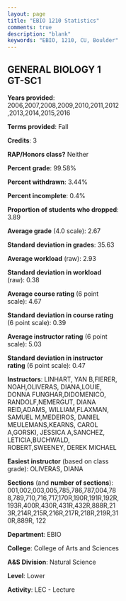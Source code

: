 ```yaml
---
layout: page
title: "EBIO 1210 Statistics"
comments: true
description: "blank"
keywords: "EBIO, 1210, CU, Boulder"
--- 
```

<head>
<script src="https://ajax.googleapis.com/ajax/libs/jquery/2.1.3/jquery.min.js"></script>
<script src="https://dl.dropboxusercontent.com/s/pc42nxpaw1ea4o9/highcharts.js?dl=0"></script>
<!-- <script src="../assets/js/highcharts.js"></script> -->
<style type="text/css">@font-face {
	font-family: "Bebas Neue";
	src: url(https://www.filehosting.org/file/details/544349/BebasNeue%20Regular.otf) format("opentype");
	}
	h1.Bebas { 
		font-family: "Bebas Neue", Verdana, Tahoma;
	}
</style>
</head>
<body>
	<div id="container" style="float: right; width: 45%; height: 88%; margin-left: 2.5%; margin-right: 2.5%;"></div>
	<script language="JavaScript">
		$(document).ready(function() {
		var chart = {type: 'column'};
		var title = {text: 'Grade Distribution'};
		var xAxis = {categories: ['A','B','C','D','F'],crosshair: true};
		var yAxis = {min: 0,title: {text: 'Percentage'}};
		var tooltip = {headerFormat: '<center><b><span style="font-size:20px">{point.key}</span></b></center>',
		               pointFormat: '<td style="padding:0"><b>{point.y:.1f}%</b></td>',
		               footerFormat: '</table>',shared: true,useHTML: true};
		var plotOptions = {column: {pointPadding: 0.0,borderWidth: 0}};  
		var credits = {enabled: false};var series= [{name: 'Percent',data: [21.92,35.85,28.56,9.06,4.61,]}];
		var json = {};
		json.chart = chart;
		json.title = title;
		json.tooltip = tooltip;
		json.xAxis = xAxis;
		json.yAxis = yAxis;  
		json.series = series;
		json.plotOptions = plotOptions;  
		json.credits = credits;
		$('#container').highcharts(json);
	});
	</script>
</body>
			   
## GENERAL BIOLOGY 1 GT-SC1

**Years provided**: 2006,2007,2008,2009,2010,2011,2012,2013,2014,2015,2016

**Terms provided**: Fall

**Credits**: 3

**RAP/Honors class?** Neither

**Percent grade**: 99.58%

**Percent withdrawn**: 3.44%

**Percent incomplete**: 0.4%

**Proportion of students who dropped**: 3.89

**Average grade** (4.0 scale): 2.67

**Standard deviation in grades**: 35.63

**Average workload** (raw): 2.93

**Standard deviation in workload** (raw): 0.38

**Average course rating** (6 point scale): 4.67

**Standard deviation in course rating** (6 point scale): 0.39

**Average instructor rating** (6 point scale): 5.03

**Standard deviation in instructor rating** (6 point scale): 0.47

**Instructors**: LINHART, YAN B,FIERER, NOAH,OLIVERAS, DIANA,LOUIE, DONNA FUNGHAR,DIDOMENICO, RANDOLF,NEMERGUT, DIANA REID,ADAMS, WILLIAM,FLAXMAN, SAMUEL M,MEDEIROS, DANIEL MEULEMANS,KEARNS, CAROL A,GORSKI, JESSICA A,SANCHEZ, LETICIA,BUCHWALD, ROBERT,SWEENEY, DEREK MICHAEL

**Easiest instructor** (based on class grade): OLIVERAS, DIANA

**Sections** (and **number of sections**): 001,002,003,005,785,786,787,004,788,789,710,716,717,170R,190R,191R,192R,193R,400R,430R,431R,432R,888R,213R,214R,215R,216R,217R,218R,219R,310R,889R, 122

**Department**: EBIO

**College**: College of Arts and Sciences

**A&S Division**: Natural Science

**Level**: Lower

**Activity**: LEC - Lecture